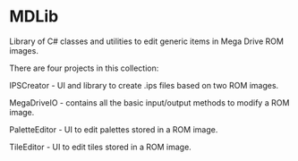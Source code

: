 # MDLib
Library of C# classes and utilities to edit generic items in Mega Drive ROM images. 

There are four projects in this collection:

IPSCreator - UI and library to create .ips files based on two ROM images.

MegaDriveIO - contains all the basic input/output methods to modify a ROM image.

PaletteEditor - UI to edit palettes stored in a ROM image.

TileEditor - UI to edit tiles stored in a ROM image.
